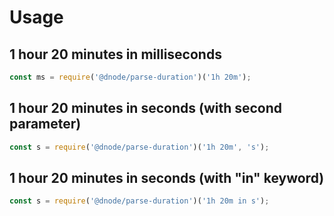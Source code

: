 # Usage

## 1 hour 20 minutes in milliseconds

```javascript
const ms = require('@dnode/parse-duration')('1h 20m');
```

## 1 hour 20 minutes in seconds (with second parameter)

```javascript
const s = require('@dnode/parse-duration')('1h 20m', 's');
```

## 1 hour 20 minutes in seconds (with "in" keyword)

```javascript
const s = require('@dnode/parse-duration')('1h 20m in s');
```

